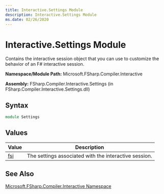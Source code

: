 ```yaml
---
title: Interactive.Settings Module
description: Interactive.Settings Module
ms.date: 02/26/2020
---
```


# Interactive.Settings Module

Contains the interactive session object that you can use to customize the behavior of an F# interactive session.

**Namespace/Module Path:** Microsoft.FSharp.Compiler.Interactive

**Assembly:** FSharp.Compiler.Interactive.Settings (in FSharp.Compiler.Interactive.Settings.dll)

## Syntax

```fsharp
module Settings
```

## Values

|Value|Description|
|-----|-----------|
|[fsi](settings.fsi-value.md)|The settings associated with the interactive session.|

## See Also
[Microsoft.FSharp.Compiler.Interactive Namespace](microsoft.fsharp.compiler.interactive-namespace.md)
